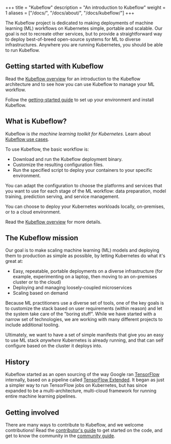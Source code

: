 +++
title = "Kubeflow"
description = "An introduction to Kubeflow"
weight = 1
aliases = ["/docs/", "/docs/about/", "/docs/kubeflow/"]
+++

The Kubeflow project is dedicated to making deployments of machine learning (ML) 
workflows on Kubernetes simple, portable and scalable. Our goal is not to 
recreate other services, but to provide a straightforward way to deploy 
best-of-breed open-source systems for ML to diverse infrastructures. Anywhere 
you are running Kubernetes, you should be able to run Kubeflow.

## Getting started with Kubeflow

Read the [Kubeflow overview](/docs/started/kubeflow-overview/) for an
introduction to the Kubeflow architecture and to see how you can use Kubeflow
to manage your ML workflow.

Follow the [getting-started guide](/docs/started/getting-started/) to set up
your environment and install Kubeflow.

## What is Kubeflow?

Kubeflow is *the machine learning toolkit for Kubernetes*. Learn about [Kubeflow use cases](/docs/about/use-cases/).

To use Kubeflow, the basic workflow is:

* Download and run the Kubeflow deployment binary.
* Customize the resulting configuration files.
* Run the specified script to deploy your containers to your specific
  environment.

You can adapt the configuration to choose the platforms and services that you 
want to use for each stage of the ML workflow: data preparation, model training,
prediction serving, and service management.

You can choose to deploy your Kubernetes workloads locally, on-premises, or to 
a cloud environment.

Read the [Kubeflow overview](/docs/started/kubeflow-overview/) for more details.

## The Kubeflow mission

Our goal is to make scaling machine learning (ML) models and deploying them to
production as simple as possible, by letting Kubernetes do what it's great at:

  * Easy, repeatable, portable deployments on a diverse infrastructure
    (for example, experimenting on a laptop, then moving to an on-premises
    cluster or to the cloud)
  * Deploying and managing loosely-coupled microservices
  * Scaling based on demand

Because ML practitioners use a diverse set of tools, one of the key goals is to
customize the stack based on user requirements (within reason) and let the
system take care of the "boring stuff". While we have started with a narrow set
of technologies, we are working with many different projects to include 
additional tooling.

Ultimately, we want to have a set of simple manifests that give you an easy to 
use ML stack _anywhere_ Kubernetes is already running, and that can self 
configure based on the cluster it deploys into.

## History

Kubeflow started as an open sourcing of the way Google ran [TensorFlow](https://www.tensorflow.org/) internally, based on a pipeline called [TensorFlow Extended](https://www.tensorflow.org/tfx/). It began as just a simpler way to run TensorFlow jobs on Kubernetes, but has since expanded to be a multi-architecture, multi-cloud framework for running entire machine learning pipelines.

## Getting involved

There are many ways to contribute to Kubeflow, and we welcome contributions! 
Read the [contributor's guide](/docs/about/contributing) to get started on the 
code, and get to know the community in the 
[community guide](/docs/about/community).
